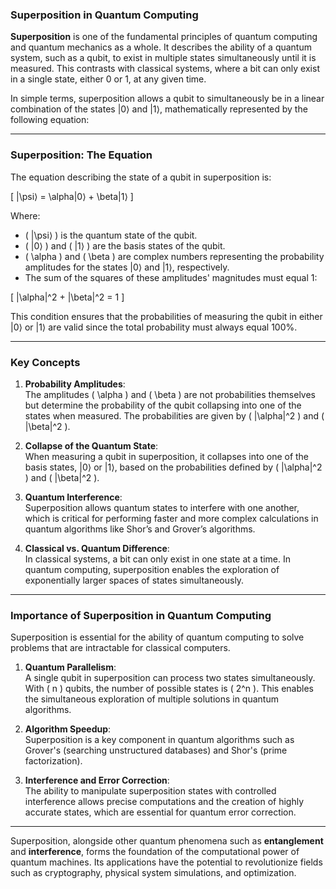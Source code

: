 
### Superposition in Quantum Computing  

**Superposition** is one of the fundamental principles of quantum computing and quantum mechanics as a whole. It describes the ability of a quantum system, such as a qubit, to exist in multiple states simultaneously until it is measured. This contrasts with classical systems, where a bit can only exist in a single state, either 0 or 1, at any given time.  

In simple terms, superposition allows a qubit to simultaneously be in a linear combination of the states |0⟩ and |1⟩, mathematically represented by the following equation:  

---

### Superposition: The Equation  

The equation describing the state of a qubit in superposition is:  

\[
|\psi⟩ = \alpha|0⟩ + \beta|1⟩
\]  

Where:  
- \( |\psi⟩ \) is the quantum state of the qubit.  
- \( |0⟩ \) and \( |1⟩ \) are the basis states of the qubit.  
- \( \alpha \) and \( \beta \) are complex numbers representing the probability amplitudes for the states |0⟩ and |1⟩, respectively.  
- The sum of the squares of these amplitudes' magnitudes must equal 1:  

\[
|\alpha|^2 + |\beta|^2 = 1
\]  

This condition ensures that the probabilities of measuring the qubit in either |0⟩ or |1⟩ are valid since the total probability must always equal 100%.  

---

### Key Concepts  

1. **Probability Amplitudes**:  
   The amplitudes \( \alpha \) and \( \beta \) are not probabilities themselves but determine the probability of the qubit collapsing into one of the states when measured. The probabilities are given by \( |\alpha|^2 \) and \( |\beta|^2 \).  

2. **Collapse of the Quantum State**:  
   When measuring a qubit in superposition, it collapses into one of the basis states, |0⟩ or |1⟩, based on the probabilities defined by \( |\alpha|^2 \) and \( |\beta|^2 \).  

3. **Quantum Interference**:  
   Superposition allows quantum states to interfere with one another, which is critical for performing faster and more complex calculations in quantum algorithms like Shor’s and Grover’s algorithms.  

4. **Classical vs. Quantum Difference**:  
   In classical systems, a bit can only exist in one state at a time. In quantum computing, superposition enables the exploration of exponentially larger spaces of states simultaneously.  

---

### Importance of Superposition in Quantum Computing  

Superposition is essential for the ability of quantum computing to solve problems that are intractable for classical computers.  

1. **Quantum Parallelism**:  
   A single qubit in superposition can process two states simultaneously. With \( n \) qubits, the number of possible states is \( 2^n \). This enables the simultaneous exploration of multiple solutions in quantum algorithms.  

2. **Algorithm Speedup**:  
   Superposition is a key component in quantum algorithms such as Grover's (searching unstructured databases) and Shor's (prime factorization).  

3. **Interference and Error Correction**:  
   The ability to manipulate superposition states with controlled interference allows precise computations and the creation of highly accurate states, which are essential for quantum error correction.  

---

Superposition, alongside other quantum phenomena such as **entanglement** and **interference**, forms the foundation of the computational power of quantum machines. Its applications have the potential to revolutionize fields such as cryptography, physical system simulations, and optimization.
